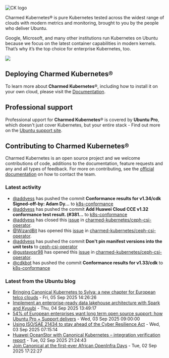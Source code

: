 ![CK logo](https://assets.ubuntu.com/v1/451d4cf4-Charmed+Kubernetes_RGB_onWhite_2022.svg)

Charmed Kubernetes® is pure Kubernetes tested across the widest range of clouds with modern metrics and monitoring, brought to you by the people who deliver Ubuntu.

Google, Microsoft, and many other institutions run Kubernetes on Ubuntu because we focus on the latest container capabilities in modern kernels. That’s why it’s the top choice for enterprise Kubernetes, too.

![](https://assets.ubuntu.com/v1/843c77b6-juju-at-a-glace.svg)

## Deploying Charmed Kubernetes®

To learn more about **Charmed Kubernetes**®, including how to install it on your own cloud, please visit the [Documentation][docs].

## Professional support

Professional upport for **Charmed Kubernetes**® is covered by **Ubuntu Pro**, which doesn't just cover Kubernetes, but your entire stack - Find out more on the [Ubuntu support site](https://ubuntu.com/support).

## Contributing to Charmed Kubernetes®

Charmed Kubernetes is an open source project and we welcome contributions of code, additions to the documentation, feature requests and any and all types of feedback. For more on contributing, see the [official documentation][get-in-touch] on how to contact the team.

<!-- LINKS -->
[docs]: https://ubuntu.com/kubernetes/docs
[get-in-touch]: https://ubuntu.com/kubernetes/docs/get-in-touch

### Latest activity

<!-- activity starts -->
 - [@addyess](https://github.com/addyess) has pushed the commit **Conformance results for v1.34/cdk  Signed-off-by: Adam Dy...** to [k8s-conformance](https://github.com/charmed-kubernetes/k8s-conformance)
 - [@addyess](https://github.com/addyess) has pushed the commit **Add Huawei Cloud CCE v1.32 conformance test result. (#381...** to [k8s-conformance](https://github.com/charmed-kubernetes/k8s-conformance)
 - [@addyess](https://github.com/addyess) has closed this [issue](https://github.com/charmed-kubernetes/ceph-csi-operator/issues/56) in [charmed-kubernetes/ceph-csi-operator](https://api.github.com/repos/charmed-kubernetes/ceph-csi-operator).
 - [@WizardBit](https://github.com/WizardBit) has opened this [issue](https://github.com/charmed-kubernetes/ceph-csi-operator/issues/56) in [charmed-kubernetes/ceph-csi-operator](https://api.github.com/repos/charmed-kubernetes/ceph-csi-operator).
 - [@addyess](https://github.com/addyess) has pushed the commit **Don't pin manifest versions into the unit tests** to [ceph-csi-operator](https://github.com/charmed-kubernetes/ceph-csi-operator)
 - [@gustavosr98](https://github.com/gustavosr98) has opened this [issue](https://github.com/charmed-kubernetes/ceph-csi-operator/issues/54) in [charmed-kubernetes/ceph-csi-operator](https://api.github.com/repos/charmed-kubernetes/ceph-csi-operator).
 - [@cdkbot](https://github.com/cdkbot) has pushed the commit **Conformance results for v1.33/cdk** to [k8s-conformance](https://github.com/charmed-kubernetes/k8s-conformance)
<!-- activity ends -->

<!-- roadmap starts -->

<!-- roadmap ends -->

### Latest from the Ubuntu blog

<!-- blog starts -->
* [Bringing Canonical Kubernetes to Sylva: a new chapter for European telco clouds](https://ubuntu.com//blog/bringing-canonical-kubernetes-to-sylva-a-new-chapter-for-european-telco-clouds) - Fri, 05 Sep 2025 14:26:26 
* [Implement an enterprise-ready data lakehouse architecture with Spark and Kyuubi](https://ubuntu.com//blog/implement-an-enterprise-ready-data-lakehouse-architecture-with-spark-and-kyuubi) - Thu, 04 Sep 2025 13:49:17 
* [54% of European enterprises want long term open source support: how Ubuntu Pro + Support delivers](https://ubuntu.com//blog/54-of-european-enterprises-want-long-term-open-source-support-how-ubuntu-pro-support-delivers) - Wed, 03 Sep 2025 09:00:00 
* [Using ISO/SAE 21434 to stay ahead of the Cyber Resilience Act](https://ubuntu.com//blog/using-iso-sae-21434-to-stay-ahead-of-the-cyber-resilience-act) - Wed, 03 Sep 2025 07:15:14 
* [Huawei OceanStor with Canonical Kubernetes – integration verification report](https://ubuntu.com//blog/huawei-oceanstor-canonical-kubernetes-integration-report) - Tue, 02 Sep 2025 21:24:43 
* [Join Canonical at the first-ever African OpenInfra Days](https://ubuntu.com//blog/join-canonical-at-the-first-ever-african-openinfra-days) - Tue, 02 Sep 2025 17:22:27 
<!-- blog ends -->
